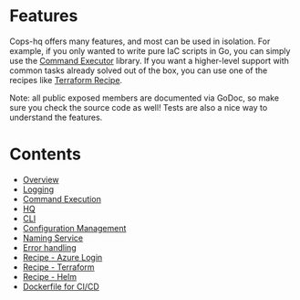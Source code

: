 # Features

Cops-hq offers many features, and most can be used in isolation. For example, if you only wanted to write pure IaC scripts in Go, 
you can simply use the [Command Executor](features/02-command-execution.md) library. If you want a higher-level support with common tasks
already solved out of the box, you can use one of the recipes like [Terraform Recipe](features/09-terraform.md).

Note: all public exposed members are documented via GoDoc, so make sure you check the source code as well! Tests are also a nice
way to understand the features. 

# Contents

- [Overview](overview.md)
- [Logging](features/01-logging.md)
- [Command Execution](features/02-command-execution.md)
- [HQ](features/03-hq.md)
- [CLI](features/04-cli.md)
- [Configuration Management](features/05-configuration.md)
- [Naming Service](features/06-naming.md)
- [Error handling](features/07-error-handling.md)
- [Recipe - Azure Login](features/08-azure-login.md)
- [Recipe - Terraform](features/09-terraform.md)
- [Recipe - Helm](features/10-helm.md)
- [Dockerfile for CI/CD](features/99-dockerfile.md)